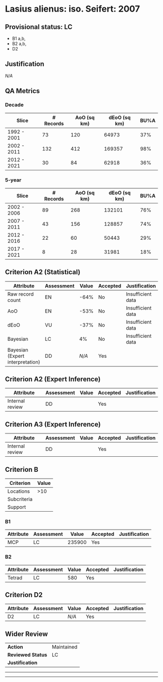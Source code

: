 # Lasius alienus: iso. Seifert: 2007
## Provisional status: LC
- B1 a,b, 
- B2 a,b, 
- D2

## Justification
*N/A*
## QA Metrics
### Decade
| Slice | # Records | AoO (sq km) | dEoO (sq km) |BU%A |
|---|---|---|---|---|
|1992 - 2001|73|120|64973|37%|
|2002 - 2011|132|412|169357|98%|
|2012 - 2021|30|84|62918|36%|
### 5-year
| Slice | # Records | AoO (sq km) | dEoO (sq km) |BU%A |
|---|---|---|---|---|
|2002 - 2006|89|268|132101|76%|
|2007 - 2011|43|156|128857|74%|
|2012 - 2016|22|60|50443|29%|
|2017 - 2021|8|28|31981|18%|
## Criterion A2 (Statistical)
|Attribute|Assessment|Value|Accepted|Justification
|---|---|---|---|---|
|Raw record count|EN|-64%|No|Insufficient data|
|AoO|EN|-53%|No|Insufficient data|
|dEoO|VU|-37%|No|Insufficient data|
|Bayesian|LC|4%|No|Insufficient data|
|Bayesian (Expert interpretation)|DD|*N/A*|Yes||
## Criterion A2 (Expert Inference)
|Attribute|Assessment|Value|Accepted|Justification
|---|---|---|---|---|
|Internal review|DD||Yes||
## Criterion A3 (Expert Inference)
|Attribute|Assessment|Value|Accepted|Justification
|---|---|---|---|---|
|Internal review|DD||Yes||
## Criterion B
|Criterion| Value|
|---|---|
|Locations|>10|
|Subcriteria||
|Support||
### B1
|Attribute|Assessment|Value|Accepted|Justification
|---|---|---|---|---|
|MCP|LC|235900|Yes||
### B2
|Attribute|Assessment|Value|Accepted|Justification
|---|---|---|---|---|
|Tetrad|LC|580|Yes||
## Criterion D2
|Attribute|Assessment|Value|Accepted|Justification
|---|---|---|---|---|
|D2|LC|*N/A*|Yes||
## Wider Review
|  |  |
|---|---|
|**Action**|Maintained|
|**Reviewed Status**|LC|
|**Justification**||
---
 ---
 <br><br>

